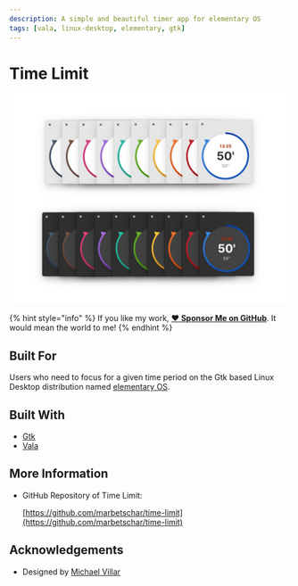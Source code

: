 ```yaml
---
description: A simple and beautiful timer app for elementary OS
tags: [vala, linux-desktop, elementary, gtk]
---
```


# Time Limit

![Time Limit supports Dark Mode on elementary OS 6 Odin](../.gitbook/assets/com.github.marbetschar.time-limit.jpg)

{% hint style="info" %}
If you like my work, [**❤️ Sponsor Me on GitHub**](https://github.com/sponsors/marbetschar). It would mean the world to me!
{% endhint %}

## Built For

Users who need to focus for a given time period on the Gtk based Linux Desktop distribution named [elementary OS](https://elementary.io/).

## Built With

* [Gtk](https://www.gtk.org/)
* [Vala](https://wiki.gnome.org/Projects/Vala/Tutorial)

## More Information

* GitHub Repository of Time Limit:

  [https://github.com/marbetschar/time-limit](https://github.com/marbetschar/time-limit)

## Acknowledgements

* Designed by [Michael Villar](https://github.com/michaelvillar/timer-app)

